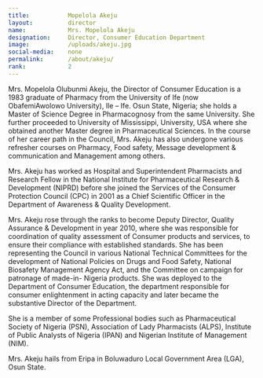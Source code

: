```yaml
---
title:           Mopelola Akeju
layout:          director
name:            Mrs. Mopelola Akeju
designation:     Director, Consumer Education Department
image:           /uploads/akeju.jpg
social-media:    none
permalink:       /about/akeju/
rank:            2
---
```


Mrs. Mopelola Olubunmi Akeju, the Director of Consumer Education is a 1983 graduate of Pharmacy from the University of Ife (now ObafemiAwolowo University), Ile – Ife. Osun State, Nigeria; she holds a Master of Science Degree in Pharmacognosy from the same University. She further proceeded to University of Mississippi, University, USA where she obtained another Master degree in Pharmaceutical Sciences. In the course of her career path in the Council, Mrs. Akeju has also undergone various refresher courses on Pharmacy, Food safety, Message development &amp; communication and Management among others.

Mrs. Akeju has worked as Hospital and Superintendent Pharmacists and Research Fellow in the National Institute for Pharmaceutical Research &amp; Development (NIPRD) before she joined the Services of the Consumer Protection Council (CPC) in 2001 as a Chief Scientific Officer in the Department of Awareness &amp; Quality Development.

Mrs. Akeju rose through the ranks to become Deputy Director, Quality Assurance &amp; Development in year 2010, where she was responsible for coordination of quality assessment of Consumer products and services, to ensure their compliance with established standards. She has been representing the Council in various National Technical Committees for the development of National Policies on Drugs and Food Safety, National Biosafety Management Agency Act, and the Committee on campaign for patronage of made-in- Nigeria products. She was deployed to the Department of Consumer Education, the department responsible for consumer enlightenment in acting capacity and later became the substantive Director of the Department.

She is a member of some Professional bodies such as Pharmaceutical Society of Nigeria (PSN), Association of Lady Pharmacists (ALPS), Institute of Public Analysts of Nigeria (IPAN) and Nigerian Institute of Management (NIM).

Mrs. Akeju hails from Eripa in Boluwaduro Local Government Area (LGA), Osun State.